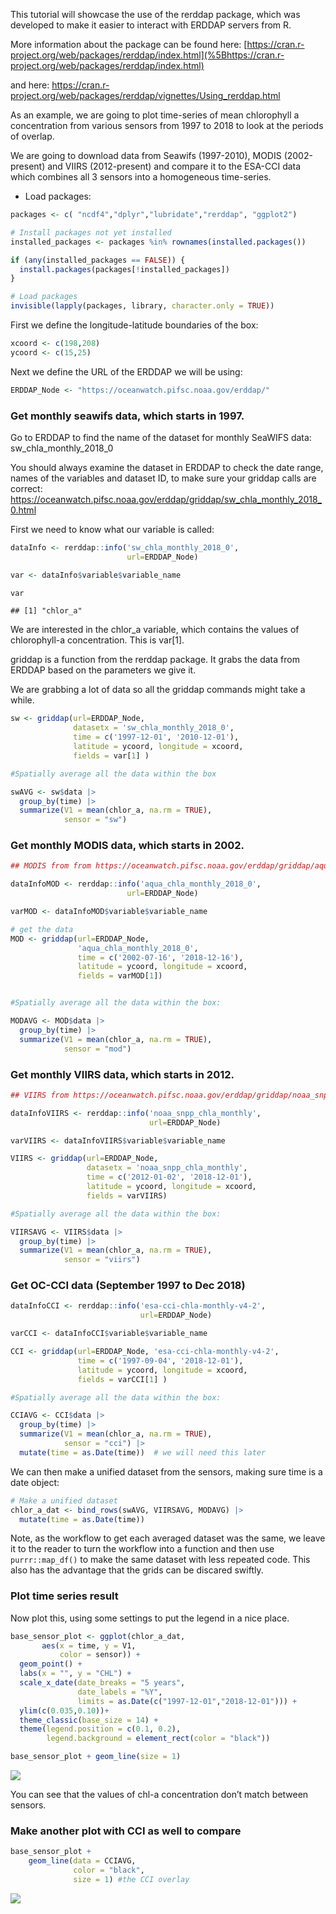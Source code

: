 This tutorial will showcase the use of the rerddap package, which was
developed to make it easier to interact with ERDDAP servers from R.

More information about the package can be found here:
[https://cran.r-project.org/web/packages/rerddap/index.html](%5Bhttps://cran.r-project.org/web/packages/rerddap/index.html)

and here:
<https://cran.r-project.org/web/packages/rerddap/vignettes/Using_rerddap.html>

As an example, we are going to plot time-series of mean chlorophyll a
concentration from various sensors from 1997 to 2018 to look at the
periods of overlap.

We are going to download data from Seawifs (1997-2010), MODIS
(2002-present) and VIIRS (2012-present) and compare it to the ESA-CCI
data which combines all 3 sensors into a homogeneous time-series.

- Load packages:

``` r
packages <- c( "ncdf4","dplyr","lubridate","rerddap", "ggplot2")

# Install packages not yet installed
installed_packages <- packages %in% rownames(installed.packages())

if (any(installed_packages == FALSE)) {
  install.packages(packages[!installed_packages])
}

# Load packages 
invisible(lapply(packages, library, character.only = TRUE))
```

First we define the longitude-latitude boundaries of the box:

``` r
xcoord <- c(198,208)
ycoord <- c(15,25)
```

Next we define the URL of the ERDDAP we will be using:

``` r
ERDDAP_Node <- "https://oceanwatch.pifsc.noaa.gov/erddap/"
```

### Get monthly seawifs data, which starts in 1997.

Go to ERDDAP to find the name of the dataset for monthly SeaWIFS data:
sw_chla_monthly_2018_0

You should always examine the dataset in ERDDAP to check the date range,
names of the variables and dataset ID, to make sure your griddap calls
are correct:
<https://oceanwatch.pifsc.noaa.gov/erddap/griddap/sw_chla_monthly_2018_0.html>

First we need to know what our variable is called:

``` r
dataInfo <- rerddap::info('sw_chla_monthly_2018_0',
                          url=ERDDAP_Node)

var <- dataInfo$variable$variable_name

var
```

    ## [1] "chlor_a"

We are interested in the chlor_a variable, which contains the values of
chlorophyll-a concentration. This is var\[1\].

griddap is a function from the rerddap package. It grabs the data from
ERDDAP based on the parameters we give it.

We are grabbing a lot of data so all the griddap commands might take a
while.

``` r
sw <- griddap(url=ERDDAP_Node, 
              datasetx = 'sw_chla_monthly_2018_0', 
              time = c('1997-12-01', '2010-12-01'), 
              latitude = ycoord, longitude = xcoord, 
              fields = var[1] )

#Spatially average all the data within the box

swAVG <- sw$data |>
  group_by(time) |>
  summarize(V1 = mean(chlor_a, na.rm = TRUE),
            sensor = "sw")
```

### Get monthly MODIS data, which starts in 2002.

``` r
## MODIS from from https://oceanwatch.pifsc.noaa.gov/erddap/griddap/aqua_chla_monthly_2018_0

dataInfoMOD <- rerddap::info('aqua_chla_monthly_2018_0',
                          url=ERDDAP_Node)

varMOD <- dataInfoMOD$variable$variable_name

# get the data
MOD <- griddap(url=ERDDAP_Node, 
               'aqua_chla_monthly_2018_0', 
               time = c('2002-07-16', '2018-12-16'), 
               latitude = ycoord, longitude = xcoord, 
               fields = varMOD[1])


#Spatially average all the data within the box:

MODAVG <- MOD$data |>
  group_by(time) |>
  summarize(V1 = mean(chlor_a, na.rm = TRUE),
            sensor = "mod")
```

### Get monthly VIIRS data, which starts in 2012.

``` r
## VIIRS from https://oceanwatch.pifsc.noaa.gov/erddap/griddap/noaa_snpp_chla_monthly.html

dataInfoVIIRS <- rerddap::info('noaa_snpp_chla_monthly',
                               url=ERDDAP_Node)

varVIIRS <- dataInfoVIIRS$variable$variable_name

VIIRS <- griddap(url=ERDDAP_Node, 
                 datasetx = 'noaa_snpp_chla_monthly', 
                 time = c('2012-01-02', '2018-12-01'), 
                 latitude = ycoord, longitude = xcoord, 
                 fields = varVIIRS)

#Spatially average all the data within the box:

VIIRSAVG <- VIIRS$data |>
  group_by(time) |>
  summarize(V1 = mean(chlor_a, na.rm = TRUE),
            sensor = "viirs") 
```

### Get OC-CCI data (September 1997 to Dec 2018)

``` r
dataInfoCCI <- rerddap::info('esa-cci-chla-monthly-v4-2', 
                             url=ERDDAP_Node)

varCCI <- dataInfoCCI$variable$variable_name

CCI <- griddap(url=ERDDAP_Node, 'esa-cci-chla-monthly-v4-2', 
               time = c('1997-09-04', '2018-12-01'), 
               latitude = ycoord, longitude = xcoord, 
               fields = varCCI[1] )

#Spatially average all the data within the box:

CCIAVG <- CCI$data |>
  group_by(time) |>
  summarize(V1 = mean(chlor_a, na.rm = TRUE),
            sensor = "cci") |>
  mutate(time = as.Date(time))  # we will need this later
```

We can then make a unified dataset from the sensors, making sure time is
a date object:

``` r
# Make a unified dataset
chlor_a_dat <- bind_rows(swAVG, VIIRSAVG, MODAVG) |>
  mutate(time = as.Date(time))
```

Note, as the workflow to get each averaged dataset was the same, we
leave it to the reader to turn the workflow into a function and then use
`purrr::map_df()` to make the same dataset with less repeated code. This
also has the advantage that the grids can be discared swiftly.

### Plot time series result

Now plot this, using some settings to put the legend in a nice place.

``` r
base_sensor_plot <- ggplot(chlor_a_dat,
       aes(x = time, y = V1, 
           color = sensor)) +
  geom_point() +
  labs(x = "", y = "CHL") +
  scale_x_date(date_breaks = "5 years",
               date_labels = "%Y",
               limits = as.Date(c("1997-12-01","2018-12-01"))) +
  ylim(c(0.035,0.10))+
  theme_classic(base_size = 14) +
  theme(legend.position = c(0.1, 0.2),
        legend.background = element_rect(color = "black"))

base_sensor_plot + geom_line(size = 1)
```

![](tutorial2-1_files/figure-gfm/unnamed-chunk-11-1.png)<!-- -->

You can see that the values of chl-a concentration don’t match between
sensors.

### Make another plot with CCI as well to compare

``` r
base_sensor_plot +
    geom_line(data = CCIAVG, 
              color = "black",
              size = 1) #the CCI overlay
```

![](tutorial2-1_files/figure-gfm/unnamed-chunk-12-1.png)<!-- -->
